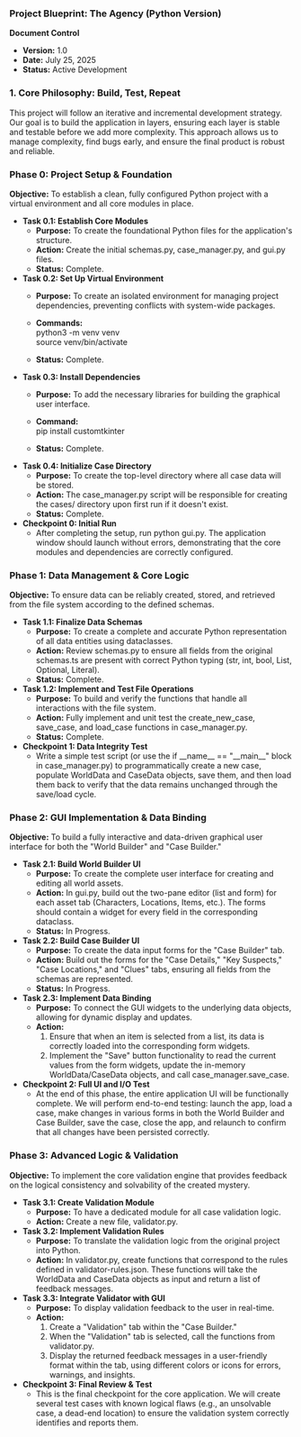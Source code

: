 ### Project Blueprint: The Agency (Python Version)

**Document Control**

* **Version:** 1.0  
* **Date:** July 25, 2025  
* **Status:** Active Development

### 1\. Core Philosophy: Build, Test, Repeat

This project will follow an iterative and incremental development strategy. Our goal is to build the application in layers, ensuring each layer is stable and testable before we add more complexity. This approach allows us to manage complexity, find bugs early, and ensure the final product is robust and reliable.

### Phase 0: Project Setup & Foundation

**Objective:** To establish a clean, fully configured Python project with a virtual environment and all core modules in place.

* **Task 0.1: Establish Core Modules**  
  * **Purpose:** To create the foundational Python files for the application's structure.  
  * **Action:** Create the initial schemas.py, case\_manager.py, and gui.py files.  
  * **Status:** Complete.  
* **Task 0.2: Set Up Virtual Environment**  
  * **Purpose:** To create an isolated environment for managing project dependencies, preventing conflicts with system-wide packages.  
  * **Commands:**  
    python3 \-m venv venv  
    source venv/bin/activate

  * **Status:** Complete.  
* **Task 0.3: Install Dependencies**  
  * **Purpose:** To add the necessary libraries for building the graphical user interface.  
  * **Command:**  
    pip install customtkinter

  * **Status:** Complete.  
* **Task 0.4: Initialize Case Directory**  
  * **Purpose:** To create the top-level directory where all case data will be stored.  
  * **Action:** The case\_manager.py script will be responsible for creating the cases/ directory upon first run if it doesn't exist.  
  * **Status:** Complete.  
* **Checkpoint 0: Initial Run**  
  * After completing the setup, run python gui.py. The application window should launch without errors, demonstrating that the core modules and dependencies are correctly configured.

### Phase 1: Data Management & Core Logic

**Objective:** To ensure data can be reliably created, stored, and retrieved from the file system according to the defined schemas.

* **Task 1.1: Finalize Data Schemas**  
  * **Purpose:** To create a complete and accurate Python representation of all data entities using dataclasses.  
  * **Action:** Review schemas.py to ensure all fields from the original schemas.ts are present with correct Python typing (str, int, bool, List, Optional, Literal).  
  * **Status:** Complete.  
* **Task 1.2: Implement and Test File Operations**  
  * **Purpose:** To build and verify the functions that handle all interactions with the file system.  
  * **Action:** Fully implement and unit test the create\_new\_case, save\_case, and load\_case functions in case\_manager.py.  
  * **Status:** Complete.  
* **Checkpoint 1: Data Integrity Test**  
  * Write a simple test script (or use the if \_\_name\_\_ \== "\_\_main\_\_" block in case\_manager.py) to programmatically create a new case, populate WorldData and CaseData objects, save them, and then load them back to verify that the data remains unchanged through the save/load cycle.

### Phase 2: GUI Implementation & Data Binding

**Objective:** To build a fully interactive and data-driven graphical user interface for both the "World Builder" and "Case Builder."

* **Task 2.1: Build World Builder UI**  
  * **Purpose:** To create the complete user interface for creating and editing all world assets.  
  * **Action:** In gui.py, build out the two-pane editor (list and form) for each asset tab (Characters, Locations, Items, etc.). The forms should contain a widget for every field in the corresponding dataclass.  
  * **Status:** In Progress.  
* **Task 2.2: Build Case Builder UI**  
  * **Purpose:** To create the data input forms for the "Case Builder" tab.  
  * **Action:** Build out the forms for the "Case Details," "Key Suspects," "Case Locations," and "Clues" tabs, ensuring all fields from the schemas are represented.  
  * **Status:** In Progress.  
* **Task 2.3: Implement Data Binding**  
  * **Purpose:** To connect the GUI widgets to the underlying data objects, allowing for dynamic display and updates.  
  * **Action:**  
    1. Ensure that when an item is selected from a list, its data is correctly loaded into the corresponding form widgets.  
    2. Implement the "Save" button functionality to read the current values from the form widgets, update the in-memory WorldData/CaseData objects, and call case\_manager.save\_case.  
* **Checkpoint 2: Full UI and I/O Test**  
  * At the end of this phase, the entire application UI will be functionally complete. We will perform end-to-end testing: launch the app, load a case, make changes in various forms in both the World Builder and Case Builder, save the case, close the app, and relaunch to confirm that all changes have been persisted correctly.

### Phase 3: Advanced Logic & Validation

**Objective:** To implement the core validation engine that provides feedback on the logical consistency and solvability of the created mystery.

* **Task 3.1: Create Validation Module**  
  * **Purpose:** To have a dedicated module for all case validation logic.  
  * **Action:** Create a new file, validator.py.  
* **Task 3.2: Implement Validation Rules**  
  * **Purpose:** To translate the validation logic from the original project into Python.  
  * **Action:** In validator.py, create functions that correspond to the rules defined in validator-rules.json. These functions will take the WorldData and CaseData objects as input and return a list of feedback messages.  
* **Task 3.3: Integrate Validator with GUI**  
  * **Purpose:** To display validation feedback to the user in real-time.  
  * **Action:**  
    1. Create a "Validation" tab within the "Case Builder."  
    2. When the "Validation" tab is selected, call the functions from validator.py.  
    3. Display the returned feedback messages in a user-friendly format within the tab, using different colors or icons for errors, warnings, and insights.  
* **Checkpoint 3: Final Review & Test**  
  * This is the final checkpoint for the core application. We will create several test cases with known logical flaws (e.g., an unsolvable case, a dead-end location) to ensure the validation system correctly identifies and reports them.